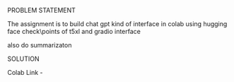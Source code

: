 PROBLEM STATEMENT 


The assignment is to build chat gpt kind of interface in colab using hugging face check\points of t5xl and gradio interface

also do summarizaton 

SOLUTION 

Colab Link - 